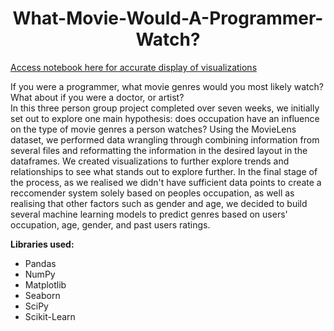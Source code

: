 # <div align="center"> What-Movie-Would-A-Programmer-Watch? </div>

[Access notebook here for accurate display of visualizations](https://nbviewer.jupyter.org/github/dania6789/What-Movie-Would-a-Doctor-Watch/blob/main/movie-reccomender-system.ipynb)

If you were a programmer, what movie genres would you most likely watch? What about if you were a doctor, or artist?      
In this three person group project completed over seven weeks, we initially set out to explore one main hypothesis: does occupation have an influence on the type of movie genres a person watches? Using the MovieLens dataset, we performed data wrangling through combining information from several files and reformatting the information in the desired layout in the dataframes. We created visualizations to further explore trends and relationships to see what stands out to explore further. In the final stage of the process, as we realised we didn't have sufficient data points to create a reccomender system solely based on peoples occupation, as well as realising that other factors such as gender and age, we decided to build several machine learning models to predict genres based on users' occupation, age, gender, and past users ratings.      

**Libraries used:**
- Pandas
- NumPy
- Matplotlib
- Seaborn
- SciPy
- Scikit-Learn
